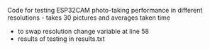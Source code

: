 Code for testing ESP32CAM photo-taking performance in different resolutions - takes 30 pictures and averages taken time
- to swap resolution change variable at line 58
- results of testing in results.txt
